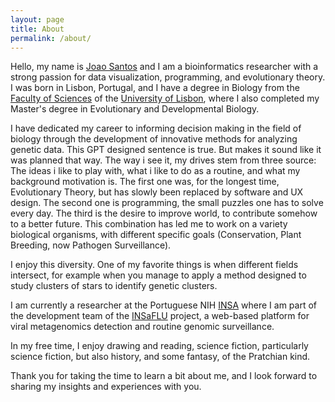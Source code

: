 ```yaml
---
layout: page
title: About
permalink: /about/
---
```


Hello, my name is [Joao Santos](https://www.linkedin.com/in/joao-santos-ab774058/) and I am a bioinformatics researcher with a strong passion for data visualization, programming, and evolutionary theory.
I was born in Lisbon, Portugal, and I have a degree in Biology from the [Faculty of Sciences](https://www.fc.ul.pt/) of the [University of Lisbon](https://www.ulisboa.pt/), where I also completed my Master's degree in Evolutionary and Developmental Biology.

I have dedicated my career to informing decision making in the field of biology through the development of innovative methods for analyzing genetic data.
This GPT designed sentence is true. But makes it sound like it was planned that way. The way i see it, my drives stem from three source: The ideas i like to play with, what i like to do as a routine, and what my background motivation is.
The first one was, for the longest time, Evolutionary Theory, but has slowly been replaced by software and UX design.
The second one is programming, the small puzzles one has to solve every day.
The third is the desire to improve world, to contribute somehow to a better future.
This combination has led me to work on a variety biological organisms, with different specific goals (Conservation, Plant Breeding, now Pathogen Surveillance).

I enjoy this diversity. One of my favorite things is when different fields intersect, for example when you manage to apply a method designed to study clusters
of stars to identify genetic clusters.

I am currently a researcher at the Portuguese NIH [INSA](https://www.insa.min-saude.pt/) where I am part of the development team of the [INSaFLU](https://insaflu.insa.pt/) project, a web-based platform for viral metagenomics detection and routine genomic surveillance.

In my free time, I enjoy drawing and reading, science fiction, particularly science fiction, but also history, and some fantasy, of the Pratchian kind.

Thank you for taking the time to learn a bit about me, and I look forward to sharing my insights and experiences with you.
